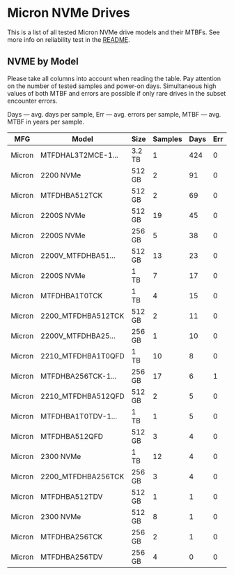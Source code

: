 Micron NVMe Drives
==================

This is a list of all tested Micron NVMe drive models and their MTBFs. See more
info on reliability test in the [README](https://github.com/linuxhw/SMART).

NVME by Model
------------

Please take all columns into account when reading the table. Pay attention on the
number of tested samples and power-on days. Simultaneous high values of both MTBF
and errors are possible if only rare drives in the subset encounter errors.

Days — avg. days per sample,
Err  — avg. errors per sample,
MTBF — avg. MTBF in years per sample.

| MFG       | Model              | Size   | Samples | Days  | Err   | MTBF   |
|-----------|--------------------|--------|---------|-------|-------|--------|
| Micron    | MTFDHAL3T2MCE-1... | 3.2 TB | 1       | 424   | 0     | 1.16   |
| Micron    | 2200 NVMe          | 512 GB | 2       | 91    | 0     | 0.25   |
| Micron    | MTFDHBA512TCK      | 512 GB | 2       | 69    | 0     | 0.19   |
| Micron    | 2200S NVMe         | 512 GB | 19      | 45    | 0     | 0.12   |
| Micron    | 2200S NVMe         | 256 GB | 5       | 38    | 0     | 0.10   |
| Micron    | 2200V_MTFDHBA51... | 512 GB | 13      | 23    | 0     | 0.06   |
| Micron    | 2200S NVMe         | 1 TB   | 7       | 17    | 0     | 0.05   |
| Micron    | MTFDHBA1T0TCK      | 1 TB   | 4       | 15    | 0     | 0.04   |
| Micron    | 2200_MTFDHBA512TCK | 512 GB | 2       | 11    | 0     | 0.03   |
| Micron    | 2200V_MTFDHBA25... | 256 GB | 1       | 10    | 0     | 0.03   |
| Micron    | 2210_MTFDHBA1T0QFD | 1 TB   | 10      | 8     | 0     | 0.02   |
| Micron    | MTFDHBA256TCK-1... | 256 GB | 17      | 6     | 1     | 0.01   |
| Micron    | 2210_MTFDHBA512QFD | 512 GB | 2       | 5     | 0     | 0.01   |
| Micron    | MTFDHBA1T0TDV-1... | 1 TB   | 1       | 5     | 0     | 0.01   |
| Micron    | MTFDHBA512QFD      | 512 GB | 3       | 4     | 0     | 0.01   |
| Micron    | 2300 NVMe          | 1 TB   | 12      | 4     | 0     | 0.01   |
| Micron    | 2200_MTFDHBA256TCK | 256 GB | 3       | 4     | 0     | 0.01   |
| Micron    | MTFDHBA512TDV      | 512 GB | 1       | 1     | 0     | 0.00   |
| Micron    | 2300 NVMe          | 512 GB | 8       | 1     | 0     | 0.00   |
| Micron    | MTFDHBA256TCK      | 256 GB | 2       | 1     | 0     | 0.00   |
| Micron    | MTFDHBA256TDV      | 256 GB | 4       | 0     | 0     | 0.00   |
